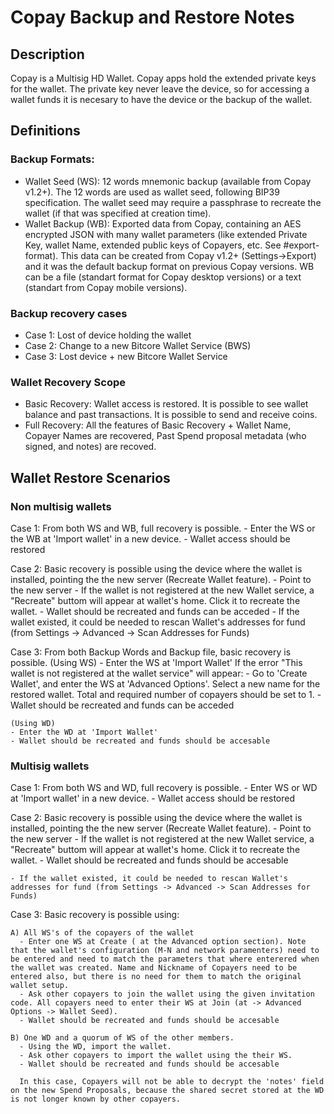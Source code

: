 

# Copay Backup and Restore Notes

## Description

Copay is a Multisig HD Wallet. Copay apps hold the extended private keys for the wallet. The private key never leave the device, so for accessing a wallet funds it is necesary to have the device or the backup of the wallet. 

## Definitions

### Backup Formats:
 * Wallet Seed (WS): 12 words mnemonic backup (available from Copay v1.2+). The 12 words are used as wallet seed, following BIP39 specification. The wallet seed may require a passphrase to recreate the wallet (if that was specified at creation time).
 * Wallet Backup (WB): Exported data from Copay, containing an AES encrypted JSON with many wallet parameters (like extended Private Key, wallet Name, extended public keys of Copayers, etc. See #export-format). This data can be created from Copay v1.2+ (Settings->Export) and it was the default backup format on previous Copay versions. WB can be a file (standart format for Copay desktop versions) or a text (standart from Copay mobile versions).

### Backup recovery cases
 * Case 1: Lost of device holding the wallet
 * Case 2: Change to a new Bitcore Wallet Service (BWS)
 * Case 3: Lost device + new Bitcore Wallet Service

### Wallet Recovery Scope
 * Basic Recovery: Wallet access is restored. It is possible to see wallet balance and past transactions. It is possible to send and receive coins.
 * Full Recovery: All the features of Basic Recovery + Wallet Name, Copayer Names are recovered, Past Spend proposal metadata (who signed, and notes) are recoved.
      
## Wallet Restore Scenarios

### Non multisig wallets

  Case 1: From both WS and WB, full recovery is possible.
    - Enter the WS or the WB at 'Import wallet' in a new device.
    - Wallet access should be restored
    
  Case 2: Basic recovery is possible using the device where the wallet is installed, pointing the the new server (Recreate Wallet feature).
    - Point to the new server
    - If the wallet is not registered at the new Wallet service, a "Recreate" buttom will appear at wallet's home. Click it to recreate the wallet.
    - Wallet should be recreated and funds can be acceded
    - If the wallet existed, it could be needed to rescan Wallet's addresses for fund (from Settings -> Advanced -> Scan Addresses for Funds)
    
  Case 3: From both Backup Words and Backup file, basic recovery is possible.
    (Using WS)
    - Enter the WS at 'Import Wallet'
      If the error "This wallet is not registered at the wallet service" will appear:
      - Go to 'Create Wallet', and enter the WS at 'Advanced Options'. Select a new name for the restored wallet. Total and required number of copayers should be set to 1.
      - Wallet should be recreated and funds can be acceded
      
    (Using WD)
    - Enter the WD at 'Import Wallet'
    - Wallet should be recreated and funds should be accesable 
 

### Multisig wallets

  Case 1: From both WS and WD, full recovery is possible.
    - Enter WS or WD at 'Import wallet' in a new device.
    - Wallet access should be restored
   
  Case 2: Basic recovery is possible using the device where the wallet is installed, pointing the the new server (Recreate Wallet feature).
    - Point to the new server
    - If the wallet is not registered at the new Wallet service, a "Recreate" buttom will appear at wallet's home. Click it to recreate the wallet.
    - Wallet should be recreated and funds should be accesable 
    
    - If the wallet existed, it could be needed to rescan Wallet's addresses for fund (from Settings -> Advanced -> Scan Addresses for Funds)
    
  Case 3: Basic recovery is possible using:

    A) All WS's of the copayers of the wallet 
      - Enter one WS at Create ( at the Advanced option section). Note that the wallet's configuration (M-N and network paramenters) need to be entered and need to match the parameters that where enterered when the wallet was created. Name and Nickname of Copayers need to be entered also, but there is no need for them to match the original wallet setup.
      - Ask other copayers to join the wallet using the given invitation code. All copayers need to enter their WS at Join (at -> Advanced Options -> Wallet Seed).
      - Wallet should be recreated and funds should be accesable 
    
    B) One WD and a quorum of WS of the other members.
      - Using the WD, import the wallet.
      - Ask other copayers to import the wallet using the their WS.
      - Wallet should be recreated and funds should be accesable 
      
      In this case, Copayers will not be able to decrypt the 'notes' field on the new Spend Proposals, because the shared secret stored at the WD is not longer known by other copayers.
